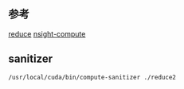 ## 参考
[reduce](https://zhuanlan.zhihu.com/p/426978026)
[nsight-compute](https://zhuanlan.zhihu.com/p/662012270)
## sanitizer

```
/usr/local/cuda/bin/compute-sanitizer ./reduce2
```